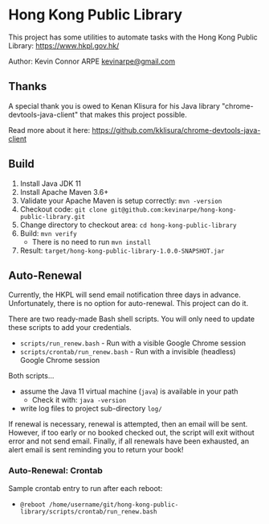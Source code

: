 # Hong Kong Public Library

This project has some utilities to automate tasks with the Hong Kong Public Library:
https://www.hkpl.gov.hk/

Author: Kevin Connor ARPE <kevinarpe@gmail.com>

## Thanks

A special thank you is owed to Kenan Klisura for his Java library "chrome-devtools-java-client"
that makes this project possible.

Read more about it here: https://github.com/kklisura/chrome-devtools-java-client

## Build

1. Install Java JDK 11
1. Install Apache Maven 3.6+
1. Validate your Apache Maven is setup correctly: `mvn -version`
1. Checkout code: `git clone git@github.com:kevinarpe/hong-kong-public-library.git`
1. Change directory to checkout area: `cd hong-kong-public-library`
1. Build: `mvn verify`
   * There is no need to run `mvn install`
1. Result: `target/hong-kong-public-library-1.0.0-SNAPSHOT.jar`

## Auto-Renewal

Currently, the HKPL will send email notification three days in advance.
Unfortunately, there is no option for auto-renewal.  This project can do it.

There are two ready-made Bash shell scripts.  You will only need to update these scripts
to add your credentials.

* `scripts/run_renew.bash` - Run with a visible Google Chrome session
* `scripts/crontab/run_renew.bash` - Run with a invisible (headless) Google Chrome session

Both scripts...
* assume the Java 11 virtual machine (`java`) is available in your path
  * Check it with: `java -version`
* write log files to project sub-directory `log/`

If renewal is necessary, renewal is attempted, then an email will be sent.
However, if too early or no booked checked out, the script will exit without error and not send email.
Finally, if all renewals have been exhausted, an alert email is sent reminding you to return your book!

### Auto-Renewal: Crontab

Sample crontab entry to run after each reboot:
* `@reboot /home/username/git/hong-kong-public-library/scripts/crontab/run_renew.bash`
